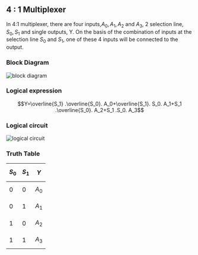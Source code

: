 ## 4 : 1 Multiplexer

In 4:1 multiplexer, there are four inputs,$A_0 , A_1, A_2$ and $A_3$, 2 selection line, $S_0 , S_1$ and single outputs, Y. On the basis of the combination of inputs at the selection line $S_0$ and $S_1$, one of these 4 inputs will be connected to the output.

### Block Diagram


![block diagram](https://static.javatpoint.com/tutorial/digital-electronics/images/multiplexer4.png)

### Logical expression

$$Y=\overline{S_1} .\overline{S_0}. A_0+\overline{S_1}. S_0. A_1+S_1 .\overline{S_0}. A_2+S_1 .S_0. A_3$$

### Logical circuit

![logical circuit](https://static.javatpoint.com/tutorial/digital-electronics/images/multiplexer6.png)


### Truth Table

|$$S_0$$|$$S_1$$|$$Y$$|
|-|-|-|
|0|0|$$A_0$$|
|0|1|$$A_1$$|
|1|0|$$A_2$$|
|1|1|$$A_3$$|

